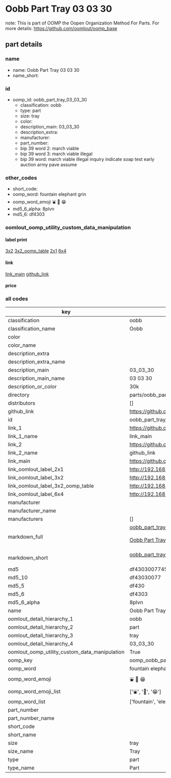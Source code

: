 # Oobb Part Tray 03 03 30  

note: This is part of OOMP the Oopen Organization Method For Parts. For more details: https://github.com/oomlout/oomp_base

##  part details





### name
* name: Oobb Part Tray 03 03 30
* name_short: 
### id
* oomp_id: oobb_part_tray_03_03_30
  * classification: oobb
  * type: part
  * size: tray
  * color: 
  * description_main: 03_03_30
  * description_extra: 
  * manufacturer: 
  * part_number: 
  * bip 39 word 2: march viable
  * bip 39 word 3: march viable illegal
  * bip 39 word: march viable illegal inquiry indicate soap test early auction army pave assume

### other_codes
* short_code: 
* oomp_word: fountain elephant grin
* oomp_word_emoji :fountain: :elephant: :grin:
* md5_6_alpha: 8plvn
* md5_6: df4303






### oomlout_oomp_utility_custom_data_manipulation
#### label print
[3x2](http://192.168.1.245:1112/?label=oomp%208plvn)
[3x2_oomp_table](http://192.168.1.107:1112/?label=oomp%208plvn)
[2x1](http://192.168.1.242:1112/?label=oomp%208plvn)
[6x4](http://192.168.1.55:1112/?label=oomp%208plvn)    

#### link

[link_main](https://github.com/oomlout/oomlout_oomp_current_version_messy/tree/main/parts/oobb_part_tray_03_03_30) [github_link](https://github.com/oomlout/oomlout_oomp_part_src/tree/main/parts/oobb_part_tray_03_03_30)                             

#### price







### all codes 
| key | value |  
| --- | --- |  
| classification | oobb |  
| classification_name | Oobb |  
| color |  |  
| color_name |  |  
| description_extra |  |  
| description_extra_name |  |  
| description_main | 03_03_30 |  
| description_main_name | 03 03 30 |  
| description_or_color | 30k |  
| directory | parts/oobb_part_tray_03_03_30 |  
| distributors | [] |  
| github_link | https://github.com/oomlout/oomlout_oomp_part_src/tree/main/parts/oobb_part_tray_03_03_30 |  
| id | oobb_part_tray_03_03_30 |  
| link_1 | https://github.com/oomlout/oomlout_oomp_current_version_messy/tree/main/parts/oobb_part_tray_03_03_30 |  
| link_1_name | link_main |  
| link_2 | https://github.com/oomlout/oomlout_oomp_part_src/tree/main/parts/oobb_part_tray_03_03_30 |  
| link_2_name | github_link |  
| link_main | https://github.com/oomlout/oomlout_oomp_current_version_messy/tree/main/parts/oobb_part_tray_03_03_30 |  
| link_oomlout_label_2x1 | http://192.168.1.242:1112/?label=oomp%208plvn |  
| link_oomlout_label_3x2 | http://192.168.1.245:1112/?label=oomp%208plvn |  
| link_oomlout_label_3x2_oomp_table | http://192.168.1.107:1112/?label=oomp%208plvn |  
| link_oomlout_label_6x4 | http://192.168.1.55:1112/?label=oomp%208plvn |  
| manufacturer |  |  
| manufacturer_name |  |  
| manufacturers | [] |  
| markdown_full | [oobb_part_tray_03_03_30](https://github.com/oomlout/oomlout_oomp_current_version_messy/tree/main/parts/oobb_part_tray_03_03_30)<br>[](https://github.com/oomlout/oomlout_oomp_current_version_messy/tree/main/parts/oobb_part_tray_03_03_30)<br>[Oobb Part Tray 03 03 30](https://github.com/oomlout/oomlout_oomp_current_version_messy/tree/main/parts/oobb_part_tray_03_03_30)<br><br> |  
| markdown_short | [oobb_part_tray_03_03_30](https://github.com/oomlout/oomlout_oomp_current_version_messy/tree/main/parts/oobb_part_tray_03_03_30)<br><br> |  
| md5 | df43030077453bf336b9774ce23cd43e |  
| md5_10 | df43030077 |  
| md5_5 | df430 |  
| md5_6 | df4303 |  
| md5_6_alpha | 8plvn |  
| name | Oobb Part Tray 03 03 30 |  
| oomlout_detail_hierarchy_1 | oobb |  
| oomlout_detail_hierarchy_2 | part |  
| oomlout_detail_hierarchy_3 | tray |  
| oomlout_detail_hierarchy_4 | 03_03_30 |  
| oomlout_oomp_utility_custom_data_manipulation | True |  
| oomp_key | oomp_oobb_part_tray_03_03_30 |  
| oomp_word | fountain elephant grin |  
| oomp_word_emoji | :fountain: :elephant: :grin: |  
| oomp_word_emoji_list | [':fountain:', ':elephant:', ':grin:'] |  
| oomp_word_list | ['fountain', 'elephant', 'grin'] |  
| part_number |  |  
| part_number_name |  |  
| short_code |  |  
| short_name |  |  
| size | tray |  
| size_name | Tray |  
| type | part |  
| type_name | Part |  
